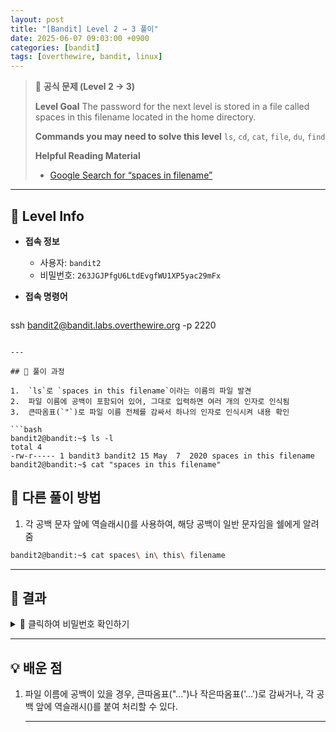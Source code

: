 ```yaml
---
layout: post
title: "[Bandit] Level 2 → 3 풀이"
date: 2025-06-07 09:03:00 +0900
categories: [bandit]
tags: [overthewire, bandit, linux]
---
```


> 📝 **공식 문제 (Level 2 → 3)**
>
> **Level Goal**
> The password for the next level is stored in a file called spaces in this filename located in the home directory.
>
> **Commands you may need to solve this level**
> `ls`, `cd`, `cat`, `file`, `du`, `find`
>
> **Helpful Reading Material**
> - [Google Search for “spaces in filename”](https://www.google.com/search?q=spaces+in+filename)

---

## 🔐 Level Info

- **접속 정보**
  - 사용자: `bandit2`
  - 비밀번호: `263JGJPfgU6LtdEvgfWU1XP5yac29mFx`
  
- **접속 명령어**

  ```bash
ssh bandit2@bandit.labs.overthewire.org -p 2220
  ```

---

## 🧪 풀이 과정

1.  `ls`로 `spaces in this filename`이라는 이름의 파일 발견
2.  파일 이름에 공백이 포함되어 있어, 그대로 입력하면 여러 개의 인자로 인식됨
3.  큰따옴표(`"`)로 파일 이름 전체를 감싸서 하나의 인자로 인식시켜 내용 확인

```bash
bandit2@bandit:~$ ls -l
total 4
-rw-r----- 1 bandit3 bandit2 15 May  7  2020 spaces in this filename
bandit2@bandit:~$ cat "spaces in this filename"
```

## 🧪 다른 풀이 방법
1.  각 공백 문자 앞에 역슬래시(\)를 사용하여, 해당 공백이 일반 문자임을 쉘에게 알려줌

```bash
bandit2@bandit:~$ cat spaces\ in\ this\ filename
```

---

## 🎯 결과

<details markdown="1">
<summary>👀 클릭하여 비밀번호 확인하기</summary>

```
MNk8KNH3Usiio41PRUEoDFPqfxLPlSmx
```

</details>

---

## 💡 배운 점

1. 파일 이름에 공백이 있을 경우, 큰따옴표("...")나 작은따옴표('...')로 감싸거나, 각 공백 앞에 역슬래시(\)를 붙여 처리할 수 있다.

    ---
